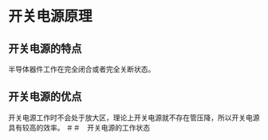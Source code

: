 # 开关电源原理
## 开关电源的特点
半导体器件工作在完全闭合或者完全关断状态。
## 开关电源的优点
开关电源工作时不会处于放大区，理论上开关电源就不存在管压降，所以开关电源具有较高的效率。
＃＃　开关电源的工作状态
